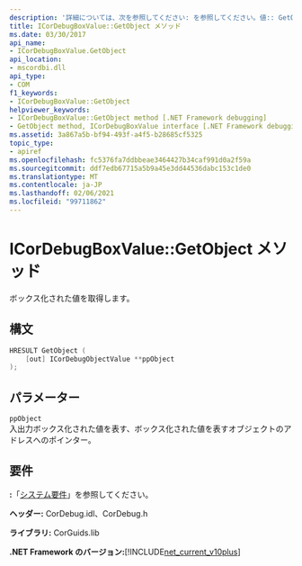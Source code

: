 ```yaml
---
description: '詳細については、次を参照してください: を参照してください。値:: GetObject メソッド'
title: ICorDebugBoxValue::GetObject メソッド
ms.date: 03/30/2017
api_name:
- ICorDebugBoxValue.GetObject
api_location:
- mscordbi.dll
api_type:
- COM
f1_keywords:
- ICorDebugBoxValue::GetObject
helpviewer_keywords:
- ICorDebugBoxValue::GetObject method [.NET Framework debugging]
- GetObject method, ICorDebugBoxValue interface [.NET Framework debugging]
ms.assetid: 3a867a5b-bf94-493f-a4f5-b28685cf5325
topic_type:
- apiref
ms.openlocfilehash: fc5376fa7ddbbeae3464427b34caf991d0a2f59a
ms.sourcegitcommit: ddf7edb67715a5b9a45e3dd44536dabc153c1de0
ms.translationtype: MT
ms.contentlocale: ja-JP
ms.lasthandoff: 02/06/2021
ms.locfileid: "99711862"
---
```

# <a name="icordebugboxvaluegetobject-method"></a>ICorDebugBoxValue::GetObject メソッド

ボックス化された値を取得します。  
  
## <a name="syntax"></a>構文  
  
```cpp  
HRESULT GetObject (  
    [out] ICorDebugObjectValue **ppObject  
);  
```  
  
## <a name="parameters"></a>パラメーター  

 `ppObject`  
 入出力ボックス化された値を表す、ボックス化された値を表すオブジェクトのアドレスへのポインター。  
  
## <a name="requirements"></a>要件  

 **:**「[システム要件](../../get-started/system-requirements.md)」を参照してください。  
  
 **ヘッダー:** CorDebug.idl、CorDebug.h  
  
 **ライブラリ:** CorGuids.lib  
  
 **.NET Framework のバージョン:**[!INCLUDE[net_current_v10plus](../../../../includes/net-current-v10plus-md.md)]

